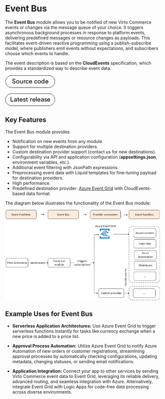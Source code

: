 # Event Bus

The **Event Bus** module allows you to be notified of new Virto Commerce events or changes via the message queue of your choice. It triggers asynchronous background processes in response to platform events, delivering predefined messages or resource changes as payloads. This facilitates event-driven reactive programming using a publish-subscribe model, where publishers emit events without expectations, and subscribers choose which events to handle.

The event description is based on the **CloudEvents** specification, which provides a standardized way to describe event data.

[![Source code](media/source_code.png)](https://github.com/VirtoCommerce/vc-module-event-bus)

[![Download](media/latest_release.png)](https://github.com/VirtoCommerce/vc-module-event-bus/releases)


## Key Features

The Event Bus module provides:

* Notification on new events from any module.
* Support for multiple destination providers.
* Custom destination provider support (contact us for new destinations).
* Configurability via API and application configuration (**appsettings.json**, environment variables, etc.).
* Additional event filtering with JsonPath expressions.
* Preprocessing event data with Liquid templates for fine-tuning payload for destination providers.
* High performance.
* Predefined destination provider: [Azure Event Grid](https://azure.microsoft.com/en-us/services/event-grid) with CloudEvents-based data format.


The diagram below illustrates the functionality of the Event Bus module:

![Key entities](media/key-entities.png)

## Example Uses for Event Bus

* **Serverless Application Architectures:** Use Azure Event Grid to trigger serverless functions instantly for tasks like currency exchange when a new price is added to a price list.

* **Approval Process Automation:** Utilize Azure Event Grid to notify Azure Automation of new orders or customer registrations, streamlining approval processes by automatically checking configurations, updating metadata, changing statuses, or sending email notifications.

* **Application Integration:** Connect your app to other services by sending Virto Commerce event data to Event Grid, leveraging its reliable delivery, advanced routing, and seamless integration with Azure. Alternatively, integrate Event Grid with Logic Apps for code-free data processing across diverse environments.